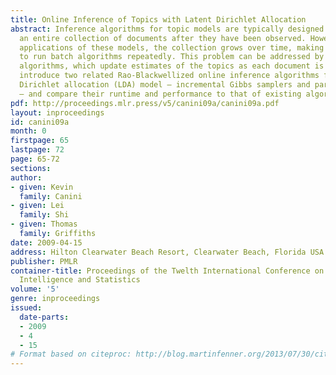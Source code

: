 ```yaml
---
title: Online Inference of Topics with Latent Dirichlet Allocation
abstract: Inference algorithms for topic models are typically designed to be run over
  an entire collection of documents after they have been observed. However, in many
  applications of these models, the collection grows over time, making it infeasible
  to run batch algorithms repeatedly. This problem can be addressed by using online
  algorithms, which update estimates of the topics as each document is observed. We
  introduce two related Rao-Blackwellized online inference algorithms for the latent
  Dirichlet allocation (LDA) model – incremental Gibbs samplers and particle filters
  – and compare their runtime and performance to that of existing algorithms.
pdf: http://proceedings.mlr.press/v5/canini09a/canini09a.pdf
layout: inproceedings
id: canini09a
month: 0
firstpage: 65
lastpage: 72
page: 65-72
sections: 
author:
- given: Kevin
  family: Canini
- given: Lei
  family: Shi
- given: Thomas
  family: Griffiths
date: 2009-04-15
address: Hilton Clearwater Beach Resort, Clearwater Beach, Florida USA
publisher: PMLR
container-title: Proceedings of the Twelth International Conference on Artificial
  Intelligence and Statistics
volume: '5'
genre: inproceedings
issued:
  date-parts:
  - 2009
  - 4
  - 15
# Format based on citeproc: http://blog.martinfenner.org/2013/07/30/citeproc-yaml-for-bibliographies/
---
```

